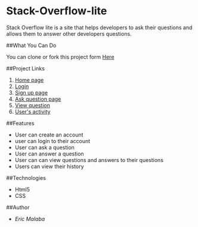 # Stack-Overflow-lite

Stack Overflow lite is a site that helps developers to ask their questions and allows them to answer other developers questions.

##What You Can Do

You can clone or fork this project form [Here](https://github.com/Eubule/Stack-Overflow-lite)

##Project Links

1. [Home page](https://eubule.github.io/Stack-Overflow-lite/)
2. [Login](https://eubule.github.io/Stack-Overflow-lite/signin)
3. [Sign up page](https://eubule.github.io/Stack-Overflow-lite/signup)
4. [Ask question page](https://eubule.github.io/Stack-Overflow-lite/ask-question)
5. [View question](https://eubule.github.io/Stack-Overflow-lite/view_questions)
6. [User's activity](https://eubule.github.io/Stack-Overflow-lite/profile)

##Features

- User can create an account
- user can login to their account
- User can ask a question
- User can answer a question
- User can can view questions and answers to their questions
- Users can view their history

##Technologies

- Html5
- CSS

##Author

- _Eric Malaba_
